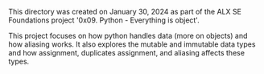 This directory was created on January 30, 2024 as part of the ALX SE Foundations
project '0x09. Python - Everything is object'.

This project focuses on how python handles data (more on objects) and how
aliasing works. It also explores the mutable and immutable data types and how
assignment, duplicates assignment, and aliasing affects these types.
